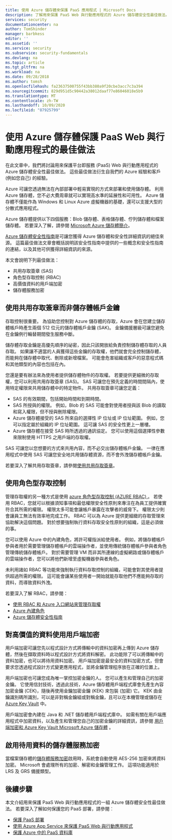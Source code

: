```yaml
---
title: 使用 Azure 儲存體來保護 PaaS 應用程式 | Microsoft Docs
description: 了解用來保護 PaaS Web 與行動應用程式的 Azure 儲存體安全性最佳做法。
services: security
documentationcenter: na
author: TomShinder
manager: barbkess
editor: ''
ms.assetid: ''
ms.service: security
ms.subservice: security-fundamentals
ms.devlang: na
ms.topic: article
ms.tgt_pltfrm: na
ms.workload: na
ms.date: 09/28/2018
ms.author: tomsh
ms.openlocfilehash: fa23637500755f43bb380a9f20cbe3acc7c3a394
ms.sourcegitcommit: 829d951d5c90442a38012daaf77e86046018e5b9
ms.translationtype: MT
ms.contentlocale: zh-TW
ms.lasthandoff: 10/09/2020
ms.locfileid: "87925799"
---
```

# <a name="best-practices-for-securing-paas-web-and-mobile-applications-using-azure-storage"></a>使用 Azure 儲存體保護 PaaS Web 與行動應用程式的最佳做法
在此文章中，我們將討論用來保護平台即服務 (PaaS) Web 與行動應用程式的 Azure 儲存體安全性最佳做法。 這些最佳做法衍生自我們的 Azure 經驗和客戶 (例如您自己) 的經驗。

Azure 可讓您透過無法在內部部署中輕易實現的方式來部署和使用儲存體。 利用 Azure 儲存體，您不必大費周章就可以實現高水準的延展性和可用性。 Azure 儲存體不僅能作為 Windows 和 Linux Azure 虛擬機器的基礎，還可以支援大型的分散式應用程式。

Azure 儲存體提供以下四個服務：Blob 儲存體、表格儲存體、佇列儲存體和檔案儲存體。 若要深入了解，請參閱 [Microsoft Azure 儲存體簡介](/azure/storage/common/storage-introduction)。

[Azure 儲存體安全性指南](/azure/storage/common/storage-security-guide)是可讓您獲得 Azure 儲存體和安全性詳細資訊的絕佳來源。 這篇最佳做法文章會概括說明該安全性指南中提供的一些概念和安全性指南的連結，以及其他可供獲得詳細資訊的來源。

本文會說明下列最佳做法：

- 共用存取簽章 (SAS)
- 角色型存取控制 (RBAC)
- 高價值資料的用戶端加密
- 儲存體服務加密


## <a name="use-a-shared-access-signature-instead-of-a-storage-account-key"></a>使用共用存取簽章而非儲存體帳戶金鑰
存取控制很重要。 為協助您控制對 Azure 儲存體的存取，Azure 會在您建立儲存體帳戶時產生兩個 512 位元的儲存體帳戶金鑰 (SAK)。 金鑰備援層級可讓您避免在金鑰例行輪替期間發生服務中斷。 

儲存體存取金鑰是高優先順序的祕密，因此只該開放給負責控制儲存體存取的人員存取。 如果讓不適當的人員獲得這些金鑰的存取權，他們就會完全控制儲存體，而能夠在儲存體中取代、刪除或新增檔案。 可能會危害組織或客戶的惡意程式碼和其他類型的內容也包括在內。

您還是要有辦法來為使用者提供儲存體物件的存取權。 若要提供更細微的存取權，您可以利用共用存取簽章 (SAS)。 SAS 可讓您在預先定義的時間間隔內，使用特定權限來共用儲存體中的特定物件。 共用存取簽章可讓您定義：

- SAS 的有效期間，包括開始時間和到期時間。
- SAS 所授與的權限。 例如，Blob 的 SAS 可能會對使用者授與該 Blob 的讀取和寫入權限，但不授與刪除權限。
- Azure 儲存體接受的 SAS 所來自的選擇性 IP 位址或 IP 位址範圍。 例如，您可以指定屬於組織的 IP 位址範圍。 這可讓 SAS 的安全性更上一層樓。
- Azure 儲存體在接受 SAS 時所透過的通訊協定。 您可以使用這個選擇性參數來限制使用 HTTPS 之用戶端的存取權。

SAS 可讓您以您想要的方式來共用內容，而不必交出儲存體帳戶金鑰。 一律在應用程式中使用 SAS 可讓您安全地共用儲存體資源，而不會外洩儲存體帳戶金鑰。

若要深入了解共用存取簽章，請參閱[使用共用存取簽章](/azure/storage/common/storage-dotnet-shared-access-signature-part-1)。 

## <a name="use-role-based-access-control"></a>使用角色型存取控制
管理存取權的另一種方式是使用 [azure 角色型存取控制 (AZURE RBAC) ](/azure/role-based-access-control/overview)。 若使用 RBAC，您就可以根據須知事項和最低權限安全性原則來專注在為員工提供確實符合其所需的權限。 權限太多可能會讓帳戶暴露在攻擊者的威脅下。 權限太少則會讓員工無法有效率地完成工作。 RBAC 可以為 Azure 提供更細緻的存取管理來協助解決這個問題。 對於想要強制執行資料存取安全性原則的組織，這是必須做的事。

您可以使用 Azure 中的內建角色，將許可權指派給使用者。 例如，將儲存體帳戶參與者用於需要管理儲存體帳戶的雲端操作者，並使用傳統儲存體帳戶參與者角色管理傳統儲存體帳戶。 對於需要管理 VM 而非其所連線的虛擬網路或儲存體帳戶的雲端操作者，您可以將他們新增至虛擬機器參與者角色。

未利用諸如 RBAC 等功能來強制執行資料存取控制的組織，可能會對其使用者提供超過所需的權限。 這可能會讓某些使用者一開始就能存取他們不應能夠存取的資料，而導致資料外洩。

若要深入了解 RBAC，請參閱：

- [使用 RBAC 和 Azure 入口網站來管理存取權](/azure/role-based-access-control/role-assignments-portal)
- [Azure 內建角色](/azure/role-based-access-control/built-in-roles)
- [Azure 儲存體安全性指南](/azure/storage/common/storage-security-guide) 

## <a name="use-client-side-encryption-for-high-value-data"></a>對高價值的資料使用用戶端加密
用戶端加密可讓您先以程式設計方式將傳輸中的資料加密再上傳到 Azure 儲存體，然後在擷取資料時以程式設計方式將資料解密。 此功能除了可以將傳輸中的資料加密，也可以將待用資料加密。 用戶端加密是最安全的資料加密方式，但會要求您透過程式設計方式變更應用程式，並將金鑰管理程序放在正確的位置上。

用戶端加密也可讓您成為唯一掌控加密金鑰的人。 您可以產生和管理自己的加密金鑰。 它使用信封技術，透過此技術，Azure 儲存體用戶端程式庫會先產生內容加密金鑰 (CEK)，隨後再使用金鑰加密金鑰 (KEK) 來包裝 (加密) 它。 KEK 由金鑰識別碼所識別，可以是非對稱金鑰組或對稱金鑰，且可以在本機管理或儲存在 [Azure Key Vault](/azure/key-vault/key-vault-overview) 中。

用戶端加密會內建在 Java 和 .NET 儲存體用戶端程式庫中。 如需有關在用戶端應用程式中加密資料，以及產生和管理您自己的加密金鑰的詳細資訊，請參閱 [用戶端加密和 Azure Key Vault Microsoft Azure 儲存體](/azure/storage/common/storage-client-side-encryption) 。

## <a name="enable-storage-service-encryption-for-data-at-rest"></a>啟用待用資料的儲存體服務加密
當檔案儲存體的[儲存體服務加密](/azure/storage/common/storage-service-encryption)啟用時，系統會自動使用 AES-256 加密來將資料加密。 Microsoft 會處理所有的加密、解密和金鑰管理工作。 這項功能適用於 LRS 及 GRS 備援類型。

## <a name="next-steps"></a>後續步驟

本文介紹用來保護 PaaS Web 與行動應用程式的一組 Azure 儲存體安全性最佳做法。 若要深入了解如何保護您的 PaaS 部署，請參閱︰

- [保護 PaaS 部署](paas-deployments.md)
- [使用 Azure App Service 來保護 PaaS Web 與行動應用程式](paas-applications-using-app-services.md)
- [保護 Azure 中的 PaaS 資料庫](paas-applications-using-sql.md)
